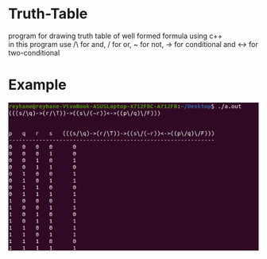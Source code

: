 # Truth-Table  
program for drawing truth table of well formed formula using c++  
in this program use /\ for and, \/ for or, ~ for not, -> for conditional and <-> for two-conditional  
# Example  
![see example picture here](example.png)  

